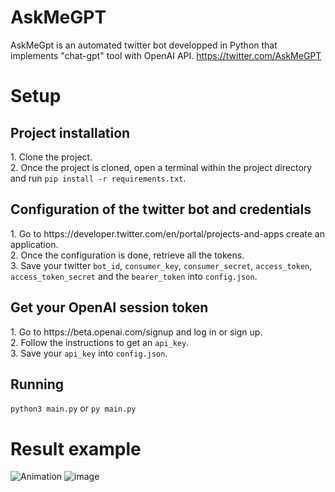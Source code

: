 # AskMeGPT
AskMeGpt is an automated twitter bot developped in Python that implements "chat-gpt" tool with OpenAI API. https://twitter.com/AskMeGPT

# Setup
<h2>Project installation</h2>
1. Clone the project.<br>
2. Once the project is cloned, open a terminal within the project directory and run <code>pip install -r requirements.txt</code>.

<h2>Configuration of the twitter bot and credentials</h2>
1. Go to https://developer.twitter.com/en/portal/projects-and-apps create an application.<br>
2. Once the configuration is done, retrieve all the tokens.<br>
3. Save your twitter <code>bot_id</code>, <code>consumer_key</code>, <code>consumer_secret</code>, <code>access_token</code>, <code>access_token_secret</code> and the <code>bearer_token</code> into <code>config.json</code>.

<h2>Get your OpenAI session token</h2>
1. Go to https://beta.openai.com/signup and log in or sign up.<br>
2. Follow the instructions to get an <code>api_key</code>.<br>
3. Save your <code>api_key</code> into <code>config.json</code>.

<h2>Running</h2>
<code>python3 main.py</code> or <code>py main.py</code>

# Result example
![Animation](https://user-images.githubusercontent.com/75832820/209236799-dbd69f82-485a-494a-a77b-9a7b1d6cf05e.gif)
![image](https://user-images.githubusercontent.com/75832820/209193708-7df7441e-fca3-45a4-98ea-686100593727.png)
